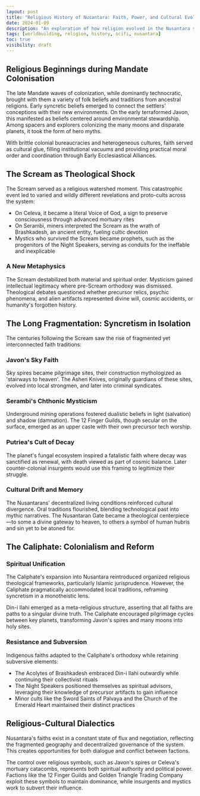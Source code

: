```yaml
---
layout: post
title: "Religious History of Nusantara: Faith, Power, and Cultural Evolution"
date: 2024-01-09
description: "An exploration of how religion evolved in the Nusantara system, from early colonial beliefs through the Scream to the rise of the Caliphate, examining the complex interplay of faith, politics, and cultural identity."
tags: [worldbuilding, religion, history, scifi, nusantara]
toc: true
visibility: draft
---
```


## Religious Beginnings during Mandate Colonisation
The late Mandate waves of colonization, while dominantly technocratic, brought with them a variety of folk beliefs and traditions from ancestral religions. Early syncretic beliefs emerged to connect the settlers' conceptions with their new environments. On the early terraformed Javon, this manifested as beliefs centered around environmental stewardship. Among spacers and explorers colonizing the many moons and disparate planets, it took the form of hero myths.

With brittle colonial bureaucracies and heterogeneous cultures, faith served as cultural glue, filling institutional vacuums and providing practical moral order and coordination through Early Ecclesiastical Alliances.

## The Scream as Theological Shock
The Scream served as a religious watershed moment. This catastrophic event led to varied and wildly different revelations and proto-cults across the system:

- On Celeva, it became a literal Voice of God, a sign to preserve consciousness through advanced mortuary rites
- On Serambi, miners interpreted the Scream as the wrath of Brashkadesh, an ancient entity, fueling cultic devotion
- Mystics who survived the Scream became prophets, such as the progenitors of the Night Speakers, serving as conduits for the ineffable and inexplicable

### A New Metaphysics
The Scream destabilized both material and spiritual order. Mysticism gained intellectual legitimacy where pre-Scream orthodoxy was dismissed. Theological debates questioned whether precursor relics, psychic phenomena, and alien artifacts represented divine will, cosmic accidents, or humanity's forgotten history.

## The Long Fragmentation: Syncretism in Isolation
The centuries following the Scream saw the rise of fragmented yet interconnected faith traditions:

### Javon's Sky Faith
Sky spires became pilgrimage sites, their construction mythologized as 'stairways to heaven'. The Ashen Knives, originally guardians of these sites, evolved into local strongmen, and later into criminal syndicates.

### Serambi's Chthonic Mysticism
Underground mining operations fostered dualistic beliefs in light (salvation) and shadow (damnation). The 12 Finger Guilds, though secular on the surface, emerged as an upper caste with their own precursor tech worship.

### Putriea's Cult of Decay
The planet's fungal ecosystem inspired a fatalistic faith where decay was sanctified as renewal, with death viewed as part of cosmic balance. Later counter-colonial insurgents would use this framing to legitimize their struggle.

### Cultural Drift and Memory
The Nusantarans' decentralized living conditions reinforced cultural divergence. Oral traditions flourished, blending technological past into mythic narratives. The Nusantaran Gate became a theological centerpiece—to some a divine gateway to heaven, to others a symbol of human hubris and sin yet to be atoned for.

## The Caliphate: Colonialism and Reform

### Spiritual Unification
The Caliphate's expansion into Nusantara reintroduced organized religious theological frameworks, particularly Islamic jurisprudence. However, the Caliphate pragmatically accommodated local traditions, reframing syncretism in a monotheistic lens.

Din-i Ilahi emerged as a meta-religious structure, asserting that all faiths are paths to a singular divine truth. The Caliphate encouraged pilgrimage cycles between key planets, transforming Javon's spires and many moons into holy sites.

### Resistance and Subversion
Indigenous faiths adapted to the Caliphate's orthodoxy while retaining subversive elements:
- The Acolytes of Brashkadesh embraced Din-i Ilahi outwardly while continuing their collectivist rituals
- The Night Speakers positioned themselves as spiritual advisors, leveraging their knowledge of precursor artifacts to gain influence
- Minor cults like the Sword Saints of Palvaya and the Church of the Emerald Heart maintained their distinct practices

## Religious-Cultural Dialectics
Nusantara's faiths exist in a constant state of flux and negotiation, reflecting the fragmented geography and decentralized governance of the system. This creates opportunities for both dialogue and conflict between factions.

The control over religious symbols, such as Javon's spires or Celeva's mortuary catacombs, represents both spiritual authority and political power. Factions like the 12 Finger Guilds and Golden Triangle Trading Company exploit these symbols to maintain dominance, while insurgents and mystics work to subvert their influence.